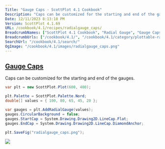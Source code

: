 ```yaml
---
Title: "Gauge Caps - ScottPlot 4.1 Cookbook"
Description: "Caps can be customized for the starting and end of the gauges. "
Date: 12/11/2023 8:13:10 PM
Version: ScottPlot 4.1.69
URL: /cookbook/4.1/recipes/radialgauge_caps/
BreadcrumbNames: ["ScottPlot 4.1 Cookbook", "Radial Gauge", "Gauge Caps"]
BreadcrumbUrls: ["/cookbook/4.1/", "/cookbook/4.1/category/plottable-radialgauge", "/cookbook/4.1/recipes/radialgauge_caps/"]
SearchUrl: "/cookbook/4.1/search/"
OgImage: "/cookbook/4.1/images/radialgauge_caps.png"
---
```


<h2><a id='gauge-caps' href='/cookbook/4.1/recipes/radialgauge_caps/'>Gauge Caps</a></h2>

Caps can be customized for the starting and end of the gauges. 

```cs
var plt = new ScottPlot.Plot(600, 400);

plt.Palette = ScottPlot.Palette.Nord;
double[] values = { 100, 80, 65, 45, 20 };

var gauges = plt.AddRadialGauge(values);
gauges.CircularBackground = false;
gauges.StartCap = System.Drawing.Drawing2D.LineCap.Flat;
gauges.EndCap = System.Drawing.Drawing2D.LineCap.DiamondAnchor;

plt.SaveFig("radialgauge_caps.png");
```

<img src='../../images/radialgauge_caps.png' class='d-block mx-auto my-5' />


